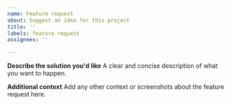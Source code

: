 ```yaml
---
name: Feature request
about: Suggest an idea for this project
title: ''
labels: feature request
assignees: ''

---
```


**Describe the solution you'd like**
A clear and concise description of what you want to happen.

**Additional context**
Add any other context or screenshots about the feature request here.
